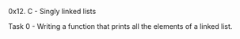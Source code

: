 0x12. C - Singly linked lists

Task 0 - Writing a function that prints all the elements of a linked list.
